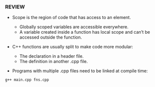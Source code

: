 ### REVIEW

* Scope is the region of code that has access to an element.
    * Globally scoped variables are accessible everywhere.
    * A variable created inside a function has local scope and can’t be accessed outside the function.

* C++ functions are usually split to make code more modular:
    * The declaration in a header file.
    * The definition in another .cpp file.

* Programs with multiple .cpp files need to be linked at compile time:

```
g++ main.cpp fns.cpp
```

